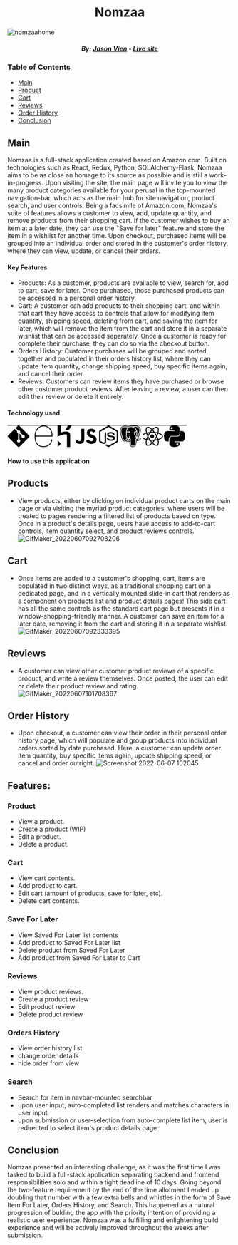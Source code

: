 <h1 align="center"> Nomzaa </h1>

![nomzaahome](https://user-images.githubusercontent.com/93230276/172439003-cbd0c2f0-b668-4f30-acbf-163fe3d5cb50.jpg)

<h5 align="center">  By:  <a href="https://jdvien.github.io/">Jason Vien</a> - <i><a href="https://nomzaa.herokuapp.com/">Live site</a></i></h5>

### Table of Contents
- [Main](#main)
- [Product](#product)
- [Cart](#cart)
- [Reviews](#reviews)
- [Order History](#orders)
- [Conclusion](#conclusion)

## Main
Nomzaa is a full-stack application created based on Amazon.com. Built on technologies such as React, Redux, Python, SQLAlchemy-Flask, Nomzaa aims to be as close an homage to its source as possible and is still a work-in-progress. Upon visiting the site, the main page will invite you to view the many product categories available for your perusal in the top-mounted navigation-bar, which acts as the main hub for site navigation, product search, and user controls. Being a facsimile of Amazon.com, Nomzaa's suite of features allows a customer to view, add, update quantity, and remove products from their shopping cart. If the customer wishes to buy an item at a later date, they can use the "Save for later" feature and store the item in a wishlist for another time. Upon checkout, purchased items will be grouped into an individual order and stored in the customer's order history, where they can view, update, or cancel their orders. 

#### Key Features
- Products: As a customer, products are available to view, search for, add to cart, save for later. Once purchased, those purchased products can be accessed in a personal order history.
- Cart: A customer can add products to their shopping cart, and within that cart they have access to controls that allow for modifying item quantity, shipping speed, deleting from cart, and saving the item for later, which will remove the item from the cart and store it in a separate wishlist that can be accessed separately. Once a customer is ready for complete their purchase, they can do so via the checkout button.
- Orders History: Customer purchases will be grouped and sorted together and populated in their orders history list, where they can update item quantity, change shipping speed, buy specific items again, and cancel their order.
- Reviews: Customers can review items they have purchased or browse other customer product reviews. After leaving a review, a user can then edit their review or delete it entirely.

#### Technology used

<img src="react-app/public/static/images/techs_used.jpg"></img>

#### How to use this application

## Products
- View products, either by clicking on individual product carts on the main page or via visiting the myriad product categories, where users will be treated to pages rendering a filtered list of products based on type. Once in a product's details page, uesrs have access to add-to-cart controls, item quantity select, and product reviews controls.
![GifMaker_20220607092708206](https://user-images.githubusercontent.com/93230276/172439747-e8b53266-9873-42b0-927e-ee7d356f4bd5.gif)


## Cart
- Once items are added to a customer's shopping, cart, items are populated in two distinct ways, as a traditional shopping cart on a dedicated page, and in a vertically mounted slide-in cart that renders as a component on products list and product details pages! This side cart has all the same controls as the standard cart page but presents it in a window-shopping-friendly manner. A customer can save an item for a later date, removing it from the cart and storing it in a separate wishlist.
![GifMaker_20220607092333395](https://user-images.githubusercontent.com/93230276/172442280-60b6d932-a2d7-4d66-a4c4-7ba7afaf3311.gif)

## Reviews
- A customer can view other customer product reviews of a specific product, and write a review themselves. Once posted, the user can edit or delete their product review and rating.
![GifMaker_20220607101708367](https://user-images.githubusercontent.com/93230276/172443790-94973257-e7a0-438e-8cd6-9ccb8b69fb30.gif)

## Order History
- Upon checkout, a customer can view their order in their personal order history page, which will populate and group products into individual orders sorted by date purchased. Here, a customer can update order item quantity, buy specific items again, update shipping speed, or cancel and order outright.
![Screenshot 2022-06-07 102045](https://user-images.githubusercontent.com/93230276/172444343-09d26735-25ac-4703-ae34-0ac35a5fef22.jpg)

## Features: 
### Product
  - View a product.
  - Create a product (WIP)
  - Edit a product.
  - Delete a product.

### Cart
  - View cart contents.
  - Add product to cart.
  - Edit cart (amount of products, save for later, etc).
  - Delete cart contents.

### Save For Later
  - View Saved For Later list contents
  - Add product to Saved For Later list
  - Delete product from Saved For Later
  - Add product from Saved For Later to Cart

### Reviews
  - View product reviews.
  - Create a product review
  - Edit product review
  - Delete product review

### Orders History
  - View order history list
  - change order details
  - hide order from view

### Search
  - Search for item in navbar-mounted searchbar
  - upon user input, auto-completed list renders and matches characters in user input
  - upon submission or user-selection from auto-complete list item, user is redirected to select item's product details page

## Conclusion
Nomzaa presented an interesting challenge, as it was the first time I was tasked to build a full-stack application separating backend and frontend responsibilities solo and within a tight deadline of 10 days. Going beyond the two-feature requirement by the end of the time allotment I ended up doubling that number with a few extra bells and whistles in the form of Save Item For Later, Orders History, and Search. This happened as a natural progression of bulding the app with the priority intention of providing a realistic user experience. Nomzaa was a fulfilling and enlightening build experience and will be actively improved throughout the weeks after submission.


